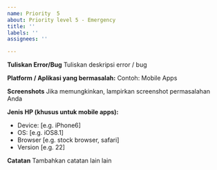 ```yaml
---
name: Priority  5
about: Priority level 5 - Emergency
title: ''
labels: ''
assignees: ''

---
```


**Tuliskan Error/Bug**
Tuliskan deskripsi error / bug

**Platform / Aplikasi yang bermasalah:**
Contoh: Mobile Apps

**Screenshots**
Jika memungkinkan, lampirkan screenshot permasalahan Anda
 
**Jenis HP (khusus untuk mobile apps):**
 - Device: [e.g. iPhone6]
 - OS: [e.g. iOS8.1]
 - Browser [e.g. stock browser, safari]
 - Version [e.g. 22]

**Catatan**
Tambahkan catatan lain lain

